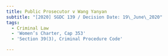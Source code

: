 ```yaml
---
title: Public Prosecutor v Wang Yanyan
subtitle: "[2020] SGDC 139 / Decision Date: 19\_June\_2020"
tags:
  - Criminal Law
  - 'Women’s Charter, Cap 353'
  - 'Section 39(3), Criminal Procedure Code'

---
```


